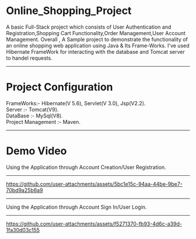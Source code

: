 # Online_Shopping_Project
A basic Full-Stack project which consists of User Authentication and Registration,Shopping Cart Functionality,Order Management,User Account Management.
Overall , A Sample project to demonstrate the functionality of an online shopping web application using Java & Its Frame-Works.
I've used Hibernate FrameWork for interacting with the database and Tomcat server to handel requests.
________________________________________________
# Project Configuration
FrameWorks:- Hibernate(V 5.6), Servlet(V 3.0), Jsp(V2.2).        
Server :- Tomcat(V9).          
DataBase :- MySql(V8).            
Project Management :- Maven.
__________________________________________________
# Demo Video
Using the Application through Account Creation/User Registration.
_________________________________________________
https://github.com/user-attachments/assets/5bc1e15c-94aa-44be-9be7-70bd9a25b6a9
__________________________________________________
Using the Application through Account Sign In/User Login.
_________________________________________________
https://github.com/user-attachments/assets/f5271370-fb93-4d6c-a39d-1fa30d03c155

